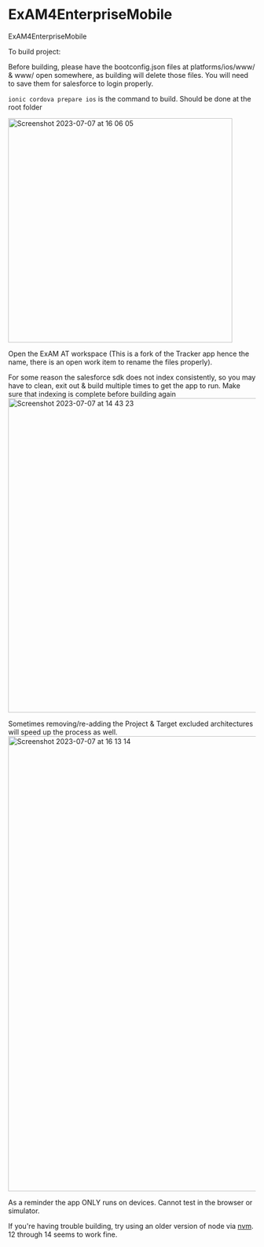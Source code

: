 # ExAM4EnterpriseMobile
ExAM4EnterpriseMobile

To build project: 

Before building, please have the bootconfig.json files at platforms/ios/www/ & www/ open somewhere, as building will delete those files. You will need to save them for salesforce to login properly. 

``` ionic cordova prepare ios ``` is the command to build. Should be done at the root folder



<img width="456" alt="Screenshot 2023-07-07 at 16 06 05" src="https://github.com/MBAOutcome/ExAM4EnterpriseMobile/assets/119440501/3cfc37e2-6330-422d-ae38-983471f6a624">

Open the ExAM AT workspace (This is a fork of the Tracker app hence the name, there is an open work item to rename the files properly).

For some reason the salesforce sdk does not index consistently, so you may have to clean, exit out & build multiple times to get the app to run. Make sure that indexing is complete before building again 
<img width="639" alt="Screenshot 2023-07-07 at 14 43 23" src="https://github.com/MBAOutcome/ExAM4EnterpriseMobile/assets/119440501/191399a2-be28-4bb2-855b-b7cdf83830f9">

Sometimes removing/re-adding the Project & Target excluded architectures will speed up the process as well. 
<img width="925" alt="Screenshot 2023-07-07 at 16 13 14" src="https://github.com/MBAOutcome/ExAM4EnterpriseMobile/assets/119440501/ef7d6a9a-8cfb-4925-a5e1-55adc3731506">

As a reminder the app ONLY runs on devices. Cannot test in the browser or simulator.

If you're having trouble building, try using an older version of node via [nvm](https://github.com/nvm-sh/nvm). 12 through 14 seems to work fine. 
